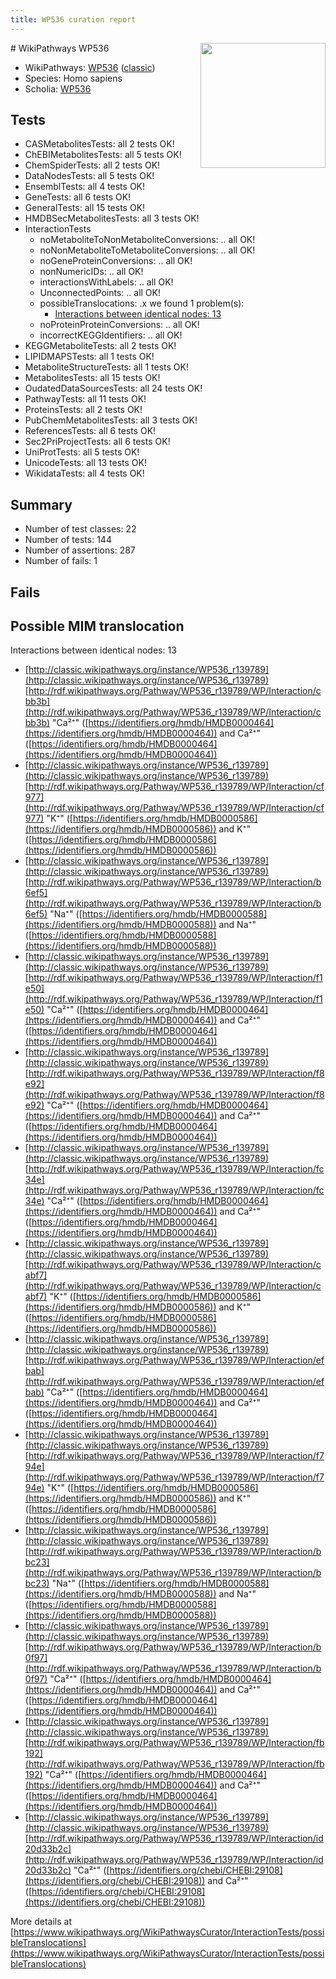 ```yaml
---
title: WP536 curation report
---
```


<img style="float: right; width: 200px" src="https://upload.wikimedia.org/wikipedia/commons/thumb/8/83/Wplogo_with_text_500.png/640px-Wplogo_with_text_500.png" />
# WikiPathways WP536

* WikiPathways: [WP536](https://wikipathways.org/pathways/WP536) ([classic](https://classic.wikipathways.org/instance/WP536))
* Species: Homo sapiens
* Scholia: [WP536](https://scholia.toolforge.org/wikipathways/WP536)
## Tests
* CASMetabolitesTests: all 2 tests OK!
* ChEBIMetabolitesTests: all 5 tests OK!
* ChemSpiderTests: all 2 tests OK!
* DataNodesTests: all 5 tests OK!
* EnsemblTests: all 4 tests OK!
* GeneTests: all 6 tests OK!
* GeneralTests: all 15 tests OK!
* HMDBSecMetabolitesTests: all 3 tests OK!
* InteractionTests
    * noMetaboliteToNonMetaboliteConversions: .. all OK!
    * noNonMetaboliteToMetaboliteConversions: .. all OK!
    * noGeneProteinConversions: .. all OK!
    * nonNumericIDs: .. all OK!
    * interactionsWithLabels: .. all OK!
    * UnconnectedPoints: .. all OK!
    * possibleTranslocations: .x we found 1 problem(s):
        * [Interactions between identical nodes: 13](#661ebeed)
    * noProteinProteinConversions: .. all OK!
    * incorrectKEGGIdentifiers: .. all OK!
* KEGGMetaboliteTests: all 2 tests OK!
* LIPIDMAPSTests: all 1 tests OK!
* MetaboliteStructureTests: all 1 tests OK!
* MetabolitesTests: all 15 tests OK!
* OudatedDataSourcesTests: all 24 tests OK!
* PathwayTests: all 11 tests OK!
* ProteinsTests: all 2 tests OK!
* PubChemMetabolitesTests: all 3 tests OK!
* ReferencesTests: all 6 tests OK!
* Sec2PriProjectTests: all 6 tests OK!
* UniProtTests: all 5 tests OK!
* UnicodeTests: all 13 tests OK!
* WikidataTests: all 4 tests OK!


## Summary

* Number of test classes: 22
* Number of tests: 144
* Number of assertions: 287
* Number of fails: 1

## Fails

<a name="661ebeed" />

## Possible MIM translocation

Interactions between identical nodes: 13

* [http://classic.wikipathways.org/instance/WP536_r139789](http://classic.wikipathways.org/instance/WP536_r139789) [http://rdf.wikipathways.org/Pathway/WP536_r139789/WP/Interaction/cbb3b](http://rdf.wikipathways.org/Pathway/WP536_r139789/WP/Interaction/cbb3b) "Ca²⁺" ([https://identifiers.org/hmdb/HMDB0000464](https://identifiers.org/hmdb/HMDB0000464)) and 
Ca²⁺" ([https://identifiers.org/hmdb/HMDB0000464](https://identifiers.org/hmdb/HMDB0000464))
* [http://classic.wikipathways.org/instance/WP536_r139789](http://classic.wikipathways.org/instance/WP536_r139789) [http://rdf.wikipathways.org/Pathway/WP536_r139789/WP/Interaction/cf977](http://rdf.wikipathways.org/Pathway/WP536_r139789/WP/Interaction/cf977) "K⁺" ([https://identifiers.org/hmdb/HMDB0000586](https://identifiers.org/hmdb/HMDB0000586)) and 
K⁺" ([https://identifiers.org/hmdb/HMDB0000586](https://identifiers.org/hmdb/HMDB0000586))
* [http://classic.wikipathways.org/instance/WP536_r139789](http://classic.wikipathways.org/instance/WP536_r139789) [http://rdf.wikipathways.org/Pathway/WP536_r139789/WP/Interaction/b6ef5](http://rdf.wikipathways.org/Pathway/WP536_r139789/WP/Interaction/b6ef5) "Na⁺" ([https://identifiers.org/hmdb/HMDB0000588](https://identifiers.org/hmdb/HMDB0000588)) and 
Na⁺" ([https://identifiers.org/hmdb/HMDB0000588](https://identifiers.org/hmdb/HMDB0000588))
* [http://classic.wikipathways.org/instance/WP536_r139789](http://classic.wikipathways.org/instance/WP536_r139789) [http://rdf.wikipathways.org/Pathway/WP536_r139789/WP/Interaction/f1e50](http://rdf.wikipathways.org/Pathway/WP536_r139789/WP/Interaction/f1e50) "Ca²⁺" ([https://identifiers.org/hmdb/HMDB0000464](https://identifiers.org/hmdb/HMDB0000464)) and 
Ca²⁺" ([https://identifiers.org/hmdb/HMDB0000464](https://identifiers.org/hmdb/HMDB0000464))
* [http://classic.wikipathways.org/instance/WP536_r139789](http://classic.wikipathways.org/instance/WP536_r139789) [http://rdf.wikipathways.org/Pathway/WP536_r139789/WP/Interaction/f8e92](http://rdf.wikipathways.org/Pathway/WP536_r139789/WP/Interaction/f8e92) "Ca²⁺" ([https://identifiers.org/hmdb/HMDB0000464](https://identifiers.org/hmdb/HMDB0000464)) and 
Ca²⁺" ([https://identifiers.org/hmdb/HMDB0000464](https://identifiers.org/hmdb/HMDB0000464))
* [http://classic.wikipathways.org/instance/WP536_r139789](http://classic.wikipathways.org/instance/WP536_r139789) [http://rdf.wikipathways.org/Pathway/WP536_r139789/WP/Interaction/fc34e](http://rdf.wikipathways.org/Pathway/WP536_r139789/WP/Interaction/fc34e) "Ca²⁺" ([https://identifiers.org/hmdb/HMDB0000464](https://identifiers.org/hmdb/HMDB0000464)) and 
Ca²⁺" ([https://identifiers.org/hmdb/HMDB0000464](https://identifiers.org/hmdb/HMDB0000464))
* [http://classic.wikipathways.org/instance/WP536_r139789](http://classic.wikipathways.org/instance/WP536_r139789) [http://rdf.wikipathways.org/Pathway/WP536_r139789/WP/Interaction/cabf7](http://rdf.wikipathways.org/Pathway/WP536_r139789/WP/Interaction/cabf7) "K⁺" ([https://identifiers.org/hmdb/HMDB0000586](https://identifiers.org/hmdb/HMDB0000586)) and 
K⁺" ([https://identifiers.org/hmdb/HMDB0000586](https://identifiers.org/hmdb/HMDB0000586))
* [http://classic.wikipathways.org/instance/WP536_r139789](http://classic.wikipathways.org/instance/WP536_r139789) [http://rdf.wikipathways.org/Pathway/WP536_r139789/WP/Interaction/efbab](http://rdf.wikipathways.org/Pathway/WP536_r139789/WP/Interaction/efbab) "Ca²⁺" ([https://identifiers.org/hmdb/HMDB0000464](https://identifiers.org/hmdb/HMDB0000464)) and 
Ca²⁺" ([https://identifiers.org/hmdb/HMDB0000464](https://identifiers.org/hmdb/HMDB0000464))
* [http://classic.wikipathways.org/instance/WP536_r139789](http://classic.wikipathways.org/instance/WP536_r139789) [http://rdf.wikipathways.org/Pathway/WP536_r139789/WP/Interaction/f794e](http://rdf.wikipathways.org/Pathway/WP536_r139789/WP/Interaction/f794e) "K⁺" ([https://identifiers.org/hmdb/HMDB0000586](https://identifiers.org/hmdb/HMDB0000586)) and 
K⁺" ([https://identifiers.org/hmdb/HMDB0000586](https://identifiers.org/hmdb/HMDB0000586))
* [http://classic.wikipathways.org/instance/WP536_r139789](http://classic.wikipathways.org/instance/WP536_r139789) [http://rdf.wikipathways.org/Pathway/WP536_r139789/WP/Interaction/bbc23](http://rdf.wikipathways.org/Pathway/WP536_r139789/WP/Interaction/bbc23) "Na⁺" ([https://identifiers.org/hmdb/HMDB0000588](https://identifiers.org/hmdb/HMDB0000588)) and 
Na⁺" ([https://identifiers.org/hmdb/HMDB0000588](https://identifiers.org/hmdb/HMDB0000588))
* [http://classic.wikipathways.org/instance/WP536_r139789](http://classic.wikipathways.org/instance/WP536_r139789) [http://rdf.wikipathways.org/Pathway/WP536_r139789/WP/Interaction/b0f97](http://rdf.wikipathways.org/Pathway/WP536_r139789/WP/Interaction/b0f97) "Ca²⁺" ([https://identifiers.org/hmdb/HMDB0000464](https://identifiers.org/hmdb/HMDB0000464)) and 
Ca²⁺" ([https://identifiers.org/hmdb/HMDB0000464](https://identifiers.org/hmdb/HMDB0000464))
* [http://classic.wikipathways.org/instance/WP536_r139789](http://classic.wikipathways.org/instance/WP536_r139789) [http://rdf.wikipathways.org/Pathway/WP536_r139789/WP/Interaction/fb192](http://rdf.wikipathways.org/Pathway/WP536_r139789/WP/Interaction/fb192) "Ca²⁺" ([https://identifiers.org/hmdb/HMDB0000464](https://identifiers.org/hmdb/HMDB0000464)) and 
Ca²⁺" ([https://identifiers.org/hmdb/HMDB0000464](https://identifiers.org/hmdb/HMDB0000464))
* [http://classic.wikipathways.org/instance/WP536_r139789](http://classic.wikipathways.org/instance/WP536_r139789) [http://rdf.wikipathways.org/Pathway/WP536_r139789/WP/Interaction/id20d33b2c](http://rdf.wikipathways.org/Pathway/WP536_r139789/WP/Interaction/id20d33b2c) "Ca²⁺" ([https://identifiers.org/chebi/CHEBI:29108](https://identifiers.org/chebi/CHEBI:29108)) and 
Ca²⁺" ([https://identifiers.org/chebi/CHEBI:29108](https://identifiers.org/chebi/CHEBI:29108))


More details at [https://www.wikipathways.org/WikiPathwaysCurator/InteractionTests/possibleTranslocations](https://www.wikipathways.org/WikiPathwaysCurator/InteractionTests/possibleTranslocations)

